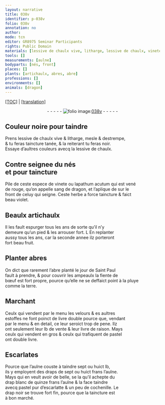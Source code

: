 ```yaml
---
layout: narrative
title: 038v
identifier: p-038v
folio: 038v
annotation: no
author:
mode: tcn
editor: GR8975 Seminar Participants
rights: Public Domain
materials: [lessive de chaulx vive, litharge, lessive de chaulx, vinete, lapathum acutum, sang de dragon, fiente de bœuf, pluye, terre, pastel, drap blanc, cochenille, drap noir, taincture]
tools: []
measurements: [aulne]
bodyparts: [nés, front]
places: []
plants: [artichaulx, abres, abre]
professions: []
environments: []
animals: [dragon]
---
```


<p><a href="{{ site.baseurl }}/normalized/">[TOC]</a> | <a href="{{ site.baseurl }}/texts/p-038v_tl/" target="_blank">[translation]</a></p><div class="folio" align="center">- - - - - <a href="http://gallica.bnf.fr/ark:/12148/btv1b10500001g/f82.image" target="_blank"><img src="https://cu-mkp.github.io/2017-workshop-edition/assets/photo-icon.png" alt="folio image: " style="display:inline-block; margin-bottom:-3px;"/>038v</a> - - - - - </div>  
  

## Couleur noire pour taindre

 
P<span class="exp">rens</span> <span class="m">lessive de chaulx vive</span> & <span class="m">litharge</span>, mesle & destrempe,<br/> & tu feras taincture tanée, & la reiterant tu feras noir.<br/> Essaye d’aultres couleurs avecq la <span class="m">lessive de chaulx</span>.
 
 
  

## Contre seignee du <span class="bp">nés</span><br/> et pour taincture

 
Pile de ceste espece de <span class="m">vinete</span> ou <span class="m">lapathum acutum</span> qui est vené<br/> de rouge, qu’on appelle <span class="m">sang de <span class="al">dragon</span></span>, et l’aplique <span class="del">de</span> sur le<br/> <span class="bp">front</span> de celuy qui seigne. Ceste herbe a force taincture & faict<br/> beau violet.
 
 
  

## Beaulx <span class="pa">artichaulx</span>

 
Il les fault espurger <span class="tmp">tous les ans</span> de sorte qu’il n’y<br/> demeure qu’un pied & les arrouser fort. <span class="del">L</span> En replanter<br/> aussy <span class="tmp">tous les ans</span>, car la <span class="tmp">seconde annee</span> ilz porteront<br/> fort beau fruit.
 
 
  

## Planter <span class="pa">abres</span>

 
On dict que rarement l’<span class="pa">abre</span> planté le <span class="tmp">jour de S<span class="exp">ain</span>t Paul</span><br/> fault à prendre, & pour couvrir les ampeaulx la <span class="m">fiente de<br/> bœuf</span> est fort propre, pource qu’elle ne se deffaict point à la <span class="m">pluye</span><br/> co<span class="exp">mm</span>e la <span class="m">terre</span>.
 
 
  

## Marchant

 
Ceulx qui vendent par le menu les velours & <span class="del">es</span> aultres<br/> estoffes ne font poinct de livre double pource que, vendant<br/> par le menu & en detail, ce leur seroict trop de pene. Ilz<br/> ont seulem<span class="exp">ent</span> leur lb de vente & leur livre de raison. Mays<br/> ceulx qui vendent en gros & ceulx qui trafiquent de <span class="m">pastel</span><br/> ont double livre.
 
 
  

## Escarlates

 
Pource que l’<span class="ms">aulne</span> couste à taindre sept ou huict lb,<br/> ils y employent des draps de sept ou huict frans l’<span class="ms">aulne</span>.<br/> Mays qui en veult avoir de belle, <span class="del">se la</span> qu’il achepte du<br/> <span class="m">drap blanc</span> de quinze frans l’<span class="ms">aulne</span> & la face taindre<br/> avecq <span class="m">pastel</span> pur d’escarlatte & un peu de <span class="m">cochenille</span>. Le <br/> <span class="m">drap noir</span> se trouve fort fin, pource que la <span class="m">taincture</span> est <br/> à bon marché.
 
